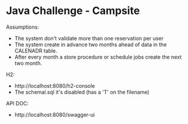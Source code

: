 # Java Challenge - Campsite

Assumptions:
* The system don't validate more than one reservation per user
* The system create in advance two months ahead of data in the CALENADR table.
* After every month a store procedure or schedule jobs create the next two month.

H2:
-   http://localhost:8080/h2-console
- The schemal.sql it's disabled (has a 'T' on the filename)

API DOC:
- http://localhost:8080/swagger-ui




